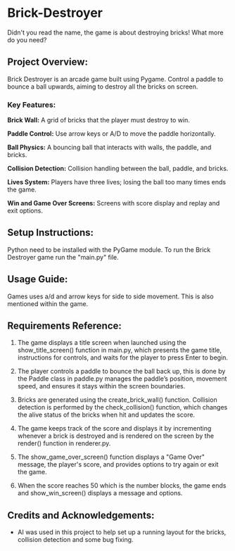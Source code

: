 # **Brick-Destroyer**
Didn't you read the name, the game is about destroying bricks! What more do you need?

## **Project Overview:**
Brick Destroyer is an arcade game built using Pygame. Control a paddle to bounce a ball upwards, aiming to 
destroy all the bricks on screen.

### Key Features:
**Brick Wall:** A grid of bricks that the player must destroy to win.

**Paddle Control:** Use arrow keys or A/D to move the paddle horizontally.

**Ball Physics:** A bouncing ball that interacts with walls, the paddle, and bricks.

**Collision Detection:** Collision handling between the ball, paddle, and bricks.

**Lives System:** Players have three lives; losing the ball too many times ends the game.

**Win and Game Over Screens:** Screens with score display and replay and exit options.

## **Setup Instructions:**
Python need to be installed with the PyGame module. To run the Brick Destroyer game run the "main.py" file.

## **Usage Guide:**
Games uses a/d and arrow keys for side to side movement. This is also mentioned within the game.

## **Requirements Reference:**
1. The game displays a title screen when launched using the show_title_screen() function in main.py, which presents 
the game title, instructions for controls, and waits for the player to press Enter to begin.


2. The player controls a paddle to bounce the ball back up, this is done by the Paddle class in paddle.py manages 
the paddle’s position, movement speed, and ensures it stays within the screen 
boundaries.


3. Bricks are generated using the create_brick_wall() function. Collision detection is performed by the 
check_collision() function, which changes the alive status of the bricks when hit and updates the score.


4. The game keeps track of the score and displays it by incrementing whenever a brick is destroyed and is rendered on 
the screen by the render() function in renderer.py.


5. The show_game_over_screen() function displays a "Game Over" message, the player's score, and provides options to try 
again or exit the game.


6. When the score reaches 50 which is the number blocks, the game ends and show_win_screen() displays a message and 
options.

## **Credits and Acknowledgements:**
- AI was used in this project to help set up a running layout for the bricks, collision detection and some bug fixing.